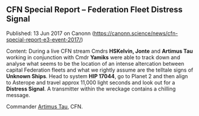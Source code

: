 ## CFN Special Report &#8211; Federation Fleet Distress Signal

Published: 13 Jun 2017 on Canonn (https://canonn.science/news/cfn-special-report-e3-event-2017/)

Content: During a live CFN stream Cmdrs **HSKelvin, Jonte** and **Artimus Tau** working in conjunction with Cmdr **Yamiks** were able to track down and analyse what seems to be the location of an intense altercation between capital Federation fleets and what we rightly assume are the telltale signs of **Unknown Ships**. Head to system **HIP 17044**, go to Planet 2 and then align to Asterope and travel approx 11,000 light seconds and look out for a **Distress Signal**. A transmitter within the wreckage contains a chilling message.

Commander [Artimus Tau](/user/artimustau), CFN.